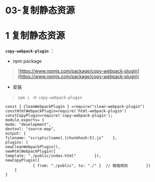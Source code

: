 # 03-复制静态资源 
# 1 **复制静态资源**

​**`copy-webpack-plugin`**​ ：

- npm package 

> [https://www.npmjs.com/package/copy-webpack-plugin](https://www.npmjs.com/package/copy-webpack-plugin)

- 安装

> ​`npm i -D copy-webpack-plugin`​

    const { CleanWebpackPlugin } =require("clean-webpack-plugin")
    constHtmlWebpackPlugin=require('html-webpack-plugin')
    constCopyPlugin=require('copy-webpack-plugin');
    module.exports= {
    mode: "development",
    devtool: "source-map",
    output: {
    filename: "scripts/[name].[chunkhash:5].js"    },
    plugins: [
    newCleanWebpackPlugin(),
    newHtmlWebpackPlugin({
    template: "./public/index.html"        }),
    newCopyPlugin([
                { from: "./public", to: "./" }  // 赋值规则        ])
        ]
    }